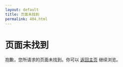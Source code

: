 ```yaml
---
layout: default
title: 页面未找到
permalink: 404.html
---
```


<div class="page">
  <h1 class="page-title">页面未找到</h1>
  <p>抱歉，您所请求的页面未找到。你可以 <a href="{{ site.url }}">返回主页</a> 继续浏览。</p>
</div>